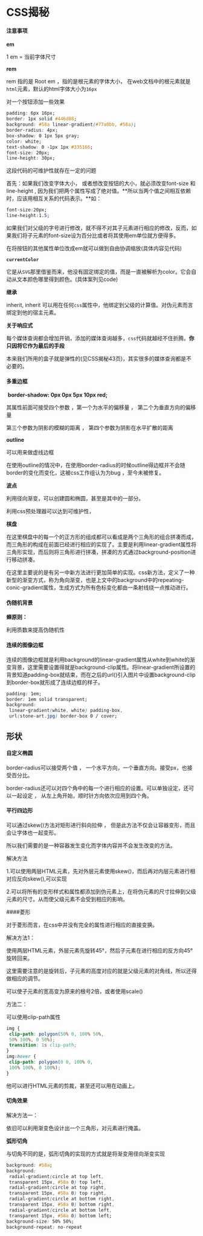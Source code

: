 #  CSS揭秘

#### 注意事项

**em**

1 em = 当前字体尺寸

**rem**

rem 指的是 Root em ，指的是根元素的字体大小， 在web文档中的根元素就是`html`元素，默认的html字体大小为`16px`

 

对一个按钮添加一些效果

```css
padding: 6px 16px;
border: 1px solid #446d88;
background: #58a linear-gradient(#77a0bb, #58a);
border-radius: 4px;
box-shadow: 0 1px 5px gray;
color: white;
text-shadow: 0 -1px 1px #335166;
font-size: 20px;
line-height: 30px;
```

这段代码的可维护性就存在一定的问题

首先：如果我们改变字体大小， 或者想改变按钮的大小，就必须改变font-size 和  line-height , 因为我们把两个属性写成了绝对值。**所以当两个值之间相互依赖时，应该用相互关系的代码表示。**如：

```css
font-size:20px;
line-height:1.5;
```

如果我们对父级的字号进行修改，就不得不对其子元素进行相应的修改，反而，如果我们将子元素的font-size设为百分比或者将其使用em单位就方便得多。

在将按钮的其他属性单位改成em就可以做到自由协调缩放(具体内容见代码)



**`currentColor`**

它是从`SVG`那里借鉴而来，他没有固定绑定的值，而是一直被解析为color。它会自动从文本颜色哪里得到颜色。(具体案列见code)



**继承**

inherit, inherit 可以用在任何`css`属性中，他绑定到父级的计算值。对伪元素而言绑定到他的宿主元素。



**关于响应式**

每个媒体查询都会增加开销，添加的媒体查询越多，`css`代码就越经不住折腾。**你只因将它作为最后的手段**

本来我们所用的盒子就是弹性的(见CSS揭秘43页)，其实很多的媒体查询都是不必要的。



#### 多重边框

​                  **border-shadow:   0px          0px         5px        10px         red;**

其属性前面可接受四个参数 ，第一个为水平的偏移量 ， 第二个为垂直方向的偏移量

第三个参数为阴影的模糊的距离 ， 第四个参数为阴影在水平扩散的距离

**outline**

可以用来做虚线边框

在使用outline的情况中，在使用border-radius的时候outline得边框并不会随border的变化而变化，这被css工作组认为为bug ，至今未被修复。

**波点**

利用径向渐变，可以创建圆和椭圆，甚至是其中的一部分。

利用css预处理器可以达到可维护性，

**棋盘**

在这里棋盘中的每一个的正方形的组成都可以看成是两个三角形的组合拼凑而成，而三角形的构成在前面已经进行相应的实现了。主要是利用linear-gradient属性将三角形实现，而后则将三角形进行拼凑，拼凑的方式通过background-position进行移动拼凑。

在这里主要说的是有另一中新方法进行更加简单的实现。css新方法，定义了一种新型的渐变方式，称为角向渐变，也是上文中的background中的repeating-conic-gradient属性，生成方式为所有色标变化都由一条射线绕一点推动进行。

#### 伪随机背景

**蝉原则：**

利用质数来提高伪随机性

#### 连续的图像边框

连续的图像边框就是利用background的linear-gradient属性从white到white的渐变背景，这里需要设置得就是background-clip属性。将linear-gradient所设置的背景知道padding-box就结束，而在之后的url()引入图片中设置background-clip到border-box就形成了连续边框的样子。

```css
padding: 1em;
border: 1em solid transparent;
background:
 linear-gradient(white, white) padding-box,
 url(stone-art.jpg) border-box 0 / cover;
```





## 形状

#### 自定义椭圆

border-radius可以接受两个值 ， 一个水平方向，一个垂直方向。接受px，也接受百分比。

border-radius还可以对四个角中的每一个进行相应的设置。可以单独设定，还可以一起设定 ， 从左上角开始，顺时针方向依次应用到四个角。

#### 平行四边形

可以通过skew()方法对矩形进行斜向拉伸 ， 但是此方法不仅会让容器变形，而且会让字体也一起变形。

所以我们需要的是一种容器发生变化而字体内容并不会发生改变的方法。

解决方法

1.可以使用两层HTML元素，先对外层元素使用skew()，而后再对内层元素进行相对应反向skew(),可以实现

2.可以将所有的变形样式和属性都添加到伪元素上，在将伪元素的尺寸拉伸到父级元素的尺寸。从而使父级元素不会受到相应的影响。

####菱形

对于菱形而言，在css中并没有完全的属性进行相应的直接变换。

解决方法1：

使用两层HTML元素，外层元素先旋转45°，然后子元素在进行相应的反方向45°旋转回来。

这里需要注意的是旋转后，子元素的高度对应的就是父级元素的对角线，所以还得做相应的调节。

可以使子元素的宽高变为原来的根号2倍，或者使用scale()

方法二：

可以使用clip-path属性

```css
img {
 clip-path: polygon(50% 0, 100% 50%,
 50% 100%, 0 50%);
 transition: 1s clip-path;
}
img:hover {
 clip-path: polygon(0 0, 100% 0,
 100% 100%, 0 100%);
}
```

他可以进行HTML元素的剪裁，甚至还可以用在动画上。

#### 切角效果

解决方法一：

依旧可以利用渐变色设计出一个三角形，对元素进行掩盖。

**弧形切角**

与切角不同的是，弧形切角的实现的方式就是将渐变用径向渐变实现

```css
background: #58a;
background:
 radial-gradient(circle at top left,
 transparent 15px, #58a 0) top left,
 radial-gradient(circle at top right,
 transparent 15px, #58a 0) top right,
 radial-gradient(circle at bottom right,
 transparent 15px, #58a 0) bottom right,
 radial-gradient(circle at bottom left,
 transparent 15px, #58a 0) bottom left;
background-size: 50% 50%;
background-repeat: no-repeat
```





